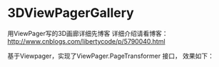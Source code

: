 # 3DViewPagerGallery
用ViewPager写的3D画廊详细先博客
详细介绍请看博客：
<a href="http://www.cnblogs.com/libertycode/p/5790040.html">http://www.cnblogs.com/libertycode/p/5790040.html</a>

 基于Viewpager，实现了ViewPager.PageTransformer 接口， 效果如下： 
 <img src="">
